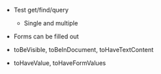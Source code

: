 * Test get/find/query
  * Single and multiple
* Forms can be filled out

* toBeVisible, toBeInDocument, toHaveTextContent
* toHaveValue, toHaveFormValues
